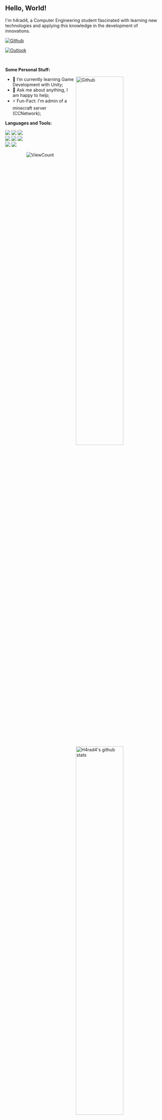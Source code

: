 <!-- Title -->
## Hello, World!

<p>
  I'm h4rad4, a Computer Engineering student fascinated with learning new technologies and applying this knowledge in the development of innovations.
</p>
<!-- Badges -->

[![Github](https://img.shields.io/badge/-Github-000?style=flat&logo=Github&logoColor=white)](https://github.com/h4rad4)
<!-- [![Instagram](https://img.shields.io/badge/-Instagram-c13584?style=flat&labelColor=c13584&logo=instagram&logoColor=white)](https://www.instagram.com/wyvdx/) -->
[![Outlook](https://img.shields.io/badge/-Outlook-0078D4?style=flat&logo=Microsoft-Outlook&logoColor=white)](mailto:williamharad@outlook.com)

&nbsp;


<!-- Talking about you -->
**Some Personal Stuff:**

<!-- Any image aligned to the right. Beware the width -->
<img width="55%" align="right" alt="Github" src="https://raw.githubusercontent.com/onimur/.github/master/.resources/git-header.svg" /> 

- 🌱 I’m currently learning Game Development with Unity; 
- 💬 Ask me about anything, I am happy to help;
- ⚡️ Fun-Fact: I'm admin of a minecraft server (CCNetwork);

**Languages and Tools:** 

<!-- Github readme stats-->
<p>
  <a href="https://github.com/h4rad4/handle-path-oz">
    <img width="55%" align="right" alt="H4rad4's github stats" src="https://github-readme-stats.vercel.app/api?username=h4rad4&show_icons=true&hide_border=true&theme=tokyonight" />
  </a>

  <!-- Languages and tools. -->
  <img src="https://img.shields.io/badge/C-00599C?style=for-the-badge&logo=c&logoColor=white">
  <img src="https://img.shields.io/badge/Python-FFD43B?style=for-the-badge&logo=python&logoColor=blue">
  <img src="https://img.shields.io/badge/MySQL-005C84?style=for-the-badge&logo=mysql&logoColor=white">
  <br />
  <img src="https://img.shields.io/badge/HTML5-E34F26?style=for-the-badge&logo=html5&logoColor=white">
  <img src="https://img.shields.io/badge/CSS3-1572B6?style=for-the-badge&logo=css3&logoColor=white">
  <img src="https://img.shields.io/badge/json-5E5C5C?style=for-the-badge&logo=json&logoColor=white">
  <br />
  <img src="https://img.shields.io/badge/GIT-E44C30?style=for-the-badge&logo=git&logoColor=white">
  <img src="https://img.shields.io/badge/GitHub-100000?style=for-the-badge&logo=github&logoColor=white">
  <br />
</p>

<!-- Hits/visitors -->
<p align="center">
  <img alt="ViewCount" src="https://views.whatilearened.today/views/github/onimur/h4rad4.svg" />
</p>


